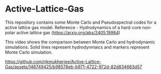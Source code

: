 # Active-Lattice-Gas
This repository contains some Monte Carlo and Pseudospectral codes for a active lattice gas model. 
Reference - Hydrodynamics of a hard-core non-polar active lattice gas (https://arxiv.org/abs/2405.19984)

This video shows the comparison between Monte Carlo and hydrodynamic simulations. Solid lines represent 
hydrodynmaics and markers represent Monte Carlo simulation.

https://github.com/rikmukherjee/Active-Lattice-Gas/assets/146749425/b98578eb-b971-4722-972d-82d834683d57
